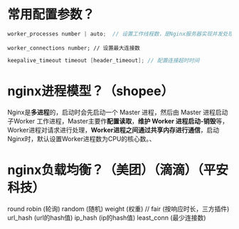 

# 常用配置参数？

```java 
worker_processes number | auto;  // 设置工作线程数，是Nginx服务器实现并发处理服务的关键所在。
```

```tsx
worker_connections number; // 设置最大连接数
```

```Java 
keepalive_timeout timeout [header_timeout]; // 配置连接超时时间
```

# nginx进程模型？（shopee）
Nginx是**多进程**的，启动时会先启动一个 Master 进程，然后由 Master 进程启动 子Worker 工作进程，Master主要作**配置读取**，**维护 Worker 进程启动-销毁**等，Worker进程对请求进行处理，**Worker进程之间通过共享内存进行通信**，启动Nginx时，默认设置Worker进程数为CPU的核心数。、
# nginx负载均衡？（美团）（滴滴）（平安科技）
round robin (轮询)
random (随机)
weight (权重)
// fair (按响应时长，三方插件)
url_hash (url的hash值)
ip_hash (ip的hash值)
least_conn (最少连接数)